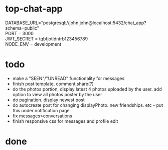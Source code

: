 # top-chat-app

DATABASE_URL="postgresql://john:john@localhost:5432/chat_app?schema=public"  
PORT = 3000  
JWT_SECRET = tqbfjotldntrb123456789  
NODE_ENV = development

# todo

- make a "SEEN"/"UNREAD" functionality for messages
- finish post template, comment,share(?)
- do the photos portion, display latest 4 photos uploaded by the user. add option to view all photos poster by the user
- do pagination. display newest post
- do autocreate post for changing displayPhoto. new friendships. etc - put this under notification page
- fix messages>conversations
- finish responsive css for messages and profile edit

# done
